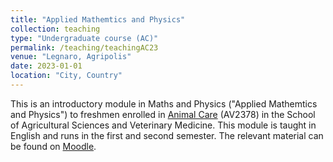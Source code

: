 ```yaml
---
title: "Applied Mathemtics and Physics"
collection: teaching
type: "Undergraduate course (AC)"
permalink: /teaching/teachingAC23
venue: "Legnaro, Agripolis"
date: 2023-01-01
location: "City, Country"
---
```


This is an introductory module in Maths and Physics ("Applied Mathemtics and Physics") to freshmen enrolled in [Animal Care](https://didattica.unipd.it/off/2022/LT/AV/MV1734/000ZZ) (AV2378) in the School of Agricultural Sciences and Veterinary Medicine. This module is taught in English and runs in the first and second semester. The relevant material can be found on [Moodle](https://elearning.unipd.it/scuolaamv/).
